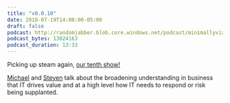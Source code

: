 ```yaml
---
title: "v0.0.10"
date: 2018-07-19T14:00:00-05:00
draft: false
podcast: http://randomjabber.blob.core.windows.net/podcast/minimallyviable_podcast-v0.0.10.mp3
podcast_bytes: 13024163 
podcast_duration: 13:33
---
```


Picking up steam again, [our tenth show!](http://randomjabber.blob.core.windows.net/podcast/minimallyviable_podcast-v0.0.10.mp3)

[Michael](https://twitter.com/migreene) and [Steven](https://twitter.com/stevenmurawski) talk about the broadening understanding in business that IT drives value and at a high level how IT needs to respond or risk being supplanted.
